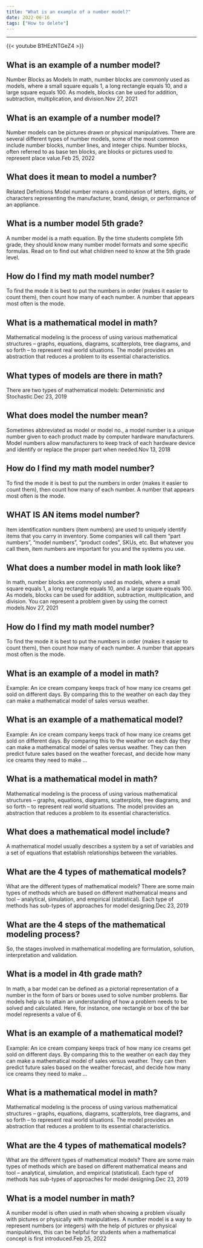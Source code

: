 ```yaml
---
title: "What is an example of a number model?"
date: 2022-06-16
tags: ["How to delete"]
---
```


---
{{< youtube B1HEzNTGeZ4 >}}
## What is an example of a number model?
Number Blocks as Models In math, number blocks are commonly used as models, where a small square equals 1, a long rectangle equals 10, and a large square equals 100. As models, blocks can be used for addition, subtraction, multiplication, and division.Nov 27, 2021

## What is an example of a number model?
Number models can be pictures drawn or physical manipulatives. There are several different types of number models, some of the most common include number blocks, number lines, and integer chips. Number blocks, often referred to as base ten blocks, are blocks or pictures used to represent place value.Feb 25, 2022

## What does it mean to model a number?
Related Definitions Model number means a combination of letters, digits, or characters representing the manufacturer, brand, design, or performance of an appliance.

## What is a number model 5th grade?
A number model is a math equation. By the time students complete 5th grade, they should know many number model formats and some specific formulas. Read on to find out what children need to know at the 5th grade level.

## How do I find my math model number?
To find the mode it is best to put the numbers in order (makes it easier to count them), then count how many of each number. A number that appears most often is the mode.

## What is a mathematical model in math?
Mathematical modeling is the process of using various mathematical structures – graphs, equations, diagrams, scatterplots, tree diagrams, and so forth – to represent real world situations. The model provides an abstraction that reduces a problem to its essential characteristics.

## What types of models are there in math?
There are two types of mathematical models: Deterministic and Stochastic.Dec 23, 2019

## What does model the number mean?
Sometimes abbreviated as model or model no., a model number is a unique number given to each product made by computer hardware manufacturers. Model numbers allow manufacturers to keep track of each hardware device and identify or replace the proper part when needed.Nov 13, 2018

## How do I find my math model number?
To find the mode it is best to put the numbers in order (makes it easier to count them), then count how many of each number. A number that appears most often is the mode.

## WHAT IS AN items model number?
Item identification numbers (item numbers) are used to uniquely identify items that you carry in inventory. Some companies will call them “part numbers”, “model numbers”, “product codes”, SKUs, etc. But whatever you call them, item numbers are important for you and the systems you use.

## What does a number model in math look like?
In math, number blocks are commonly used as models, where a small square equals 1, a long rectangle equals 10, and a large square equals 100. As models, blocks can be used for addition, subtraction, multiplication, and division. You can represent a problem given by using the correct models.Nov 27, 2021

## How do I find my math model number?
To find the mode it is best to put the numbers in order (makes it easier to count them), then count how many of each number. A number that appears most often is the mode.

## What is an example of a model in math?
Example: An ice cream company keeps track of how many ice creams get sold on different days. By comparing this to the weather on each day they can make a mathematical model of sales versus weather.

## What is an example of a mathematical model?
Example: An ice cream company keeps track of how many ice creams get sold on different days. By comparing this to the weather on each day they can make a mathematical model of sales versus weather. They can then predict future sales based on the weather forecast, and decide how many ice creams they need to make ...

## What is a mathematical model in math?
Mathematical modeling is the process of using various mathematical structures – graphs, equations, diagrams, scatterplots, tree diagrams, and so forth – to represent real world situations. The model provides an abstraction that reduces a problem to its essential characteristics.

## What does a mathematical model include?
A mathematical model usually describes a system by a set of variables and a set of equations that establish relationships between the variables.

## What are the 4 types of mathematical models?
What are the different types of mathematical models? There are some main types of methods which are based on different mathematical means and tool – analytical, simulation, and empirical (statistical). Each type of methods has sub-types of approaches for model designing.Dec 23, 2019

## What are the 4 steps of the mathematical modeling process?
So, the stages involved in mathematical modelling are formulation, solution, interpretation and validation.

## What is a model in 4th grade math?
In math, a bar model can be defined as a pictorial representation of a number in the form of bars or boxes used to solve number problems. Bar models help us to attain an understanding of how a problem needs to be solved and calculated. Here, for instance, one rectangle or box of the bar model represents a value of 6.

## What is an example of a mathematical model?
Example: An ice cream company keeps track of how many ice creams get sold on different days. By comparing this to the weather on each day they can make a mathematical model of sales versus weather. They can then predict future sales based on the weather forecast, and decide how many ice creams they need to make ...

## What is a mathematical model in math?
Mathematical modeling is the process of using various mathematical structures – graphs, equations, diagrams, scatterplots, tree diagrams, and so forth – to represent real world situations. The model provides an abstraction that reduces a problem to its essential characteristics.

## What are the 4 types of mathematical models?
What are the different types of mathematical models? There are some main types of methods which are based on different mathematical means and tool – analytical, simulation, and empirical (statistical). Each type of methods has sub-types of approaches for model designing.Dec 23, 2019

## What is a model number in math?
A number model is often used in math when showing a problem visually with pictures or physically with manipulatives. A number model is a way to represent numbers (or integers) with the help of pictures or physical manipulatives, this can be helpful for students when a mathematical concept is first introduced.Feb 25, 2022

